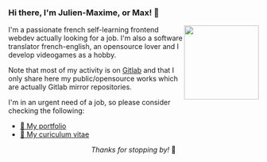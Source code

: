### Hi there, I'm Julien-Maxime, or Max! 👋

<img src="https://github.com/maxlefou/maxlefou/raw/master/avatar.png" align="right" height="150px">
I'm a passionate french self-learning frontend webdev actually looking for a job. I'm also a software translator french-english, an opensource lover and I develop videogames as a hobby.

Note that most of my activity is on [Gitlab](https://gitlab.com/maxlefou) and that I only share here my public/opensource works which are actually Gitlab mirror repositories.

I'm in an urgent need of a job, so please consider checking the following:

- [📓 My portfolio](https://jmf-portfolio.netlify.com/)
- [📃 My curiculum vitae](https://cvdesignr.com/p/64709b75a4bb1)

<p align="center"><i>Thanks for stopping by!</i> 🙏</p>

<!--
**maxlefou/maxlefou** is a ✨ _special_ ✨ repository because its `README.md` (this file) appears on your GitHub profile.

Here are some ideas to get you started:

- 🔭 I’m currently working on ...
- 🌱 I’m currently learning ...
- 👯 I’m looking to collaborate on ...
- 🤔 I’m looking for help with ...
- 💬 Ask me about ...
- 📫 How to reach me: ...
- 😄 Pronouns: ...
- ⚡ Fun fact: ...
-->
